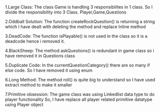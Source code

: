 1.Large Class: The class Game is handling 3 responsibilites in 1 class. So I divide the responsibility into 3 Class. Player,Game,Questions

2.Oddball Solution: The function createRockQuestion() is returning a string which I have dealt with deleting the method and replace Inline method

3.DeadCode: The function isPlayable() is not used in the class so it is a deadcode hence i removed it.

4.BlackSheep: The method askQuestions() is redundant in game class so i have removed it in Questions class

5.Duplicate Code: In the  currentQuestionCategory()  there are so many if else code. So I have removed it using enum

6.Long Method: The method roll() is quite big to understand so I have used extract method to make it smaller

7.Primitive obsession: The game class was using Linkedlist data type to do player functionality 
So, I have replace all player related primitive datatype using Player object

